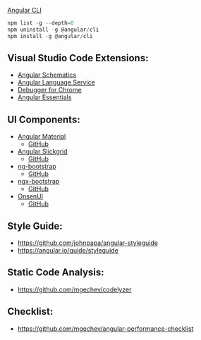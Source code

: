 [Angular CLI](https://cli.angular.io/)
```js
npm list -g --depth=0
npm uninstall -g @angular/cli
npm install -g @angular/cli
```

## Visual Studio Code Extensions:
- [Angular Schematics](https://marketplace.visualstudio.com/items?itemName=cyrilletuzi.angular-schematics)
- [Angular Language Service](https://marketplace.visualstudio.com/items?itemName=Angular.ng-template)
- [Debugger for Chrome](https://marketplace.visualstudio.com/items?itemName=msjsdiag.debugger-for-chrome)
- [Angular Essentials](https://marketplace.visualstudio.com/items?itemName=johnpapa.angular-essentials)

## UI Components:
- [Angular Material](https://material.angular.io/)
  + [GitHub](https://github.com/angular/components)
- [Angular Slickgrid](https://ghiscoding.github.io/Angular-Slickgrid)
  + [GitHub](https://github.com/ghiscoding/Angular-Slickgrid)
- [ng-bootstrap](https://ng-bootstrap.github.io/#/home)
  + [GitHub](https://github.com/ng-bootstrap/ng-bootstrap)
- [ngx-bootstrap](https://valor-software.com/ngx-bootstrap)
  + [GitHub](https://github.com/valor-software/ngx-bootstrap)
- [OnsenUI](https://onsen.io/)
  + [GitHub](https://github.com/OnsenUI/OnsenUI)
  
 ## Style Guide:
 - https://github.com/johnpapa/angular-styleguide
 - https://angular.io/guide/styleguide
 
 ## Static Code Analysis:
 - https://github.com/mgechev/codelyzer
 
 ## Checklist:
  - https://github.com/mgechev/angular-performance-checklist
